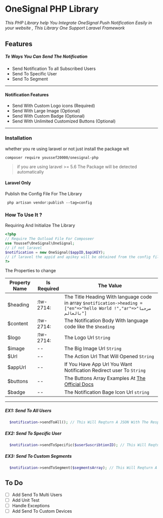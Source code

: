 # OneSignal PHP Library
###### This PHP Library help You Integrate OneSignal Push Notification Easily in your website , This Library One Support Laravel Framework

## Features 
##### Te Ways You Can Send The Notification
* Send Notification To all Subscribed Users
* Send To Specific User 
* Send To Segment 
  
    
------------

#### Notification Features
* Send With Custom Logo icons (Required)
* Send With Large Image (Optional)
* Send With Custom Badge (Optional)
* Send With Unlimited Customized Buttons (Optional)
  
    
------------

### Installation 
 whether you re using laravel or not just install the package wit
 ```
 composer require youssef20000/onesignal-php  
 ```
 > if you are using laravel >= 5.6 The Package will be detected automatically    
 
#### Laravel Only 
Publish the Config File For The Library 
```
 php artisan vendor:publish --tag=config
```
 
 ### How To Use It ? 
 
 Requiring And Initialize The Library  
 ```php
<?php 
// Require The Outload File For Composeer 
use Youssef\OneSignal\OneSignal;
// if not laravel 
$notification = new OneSignal($appID,$apiKEY);
// if laravel the appid and apikey will be obtained from the config file
?>
```
 The Properties to change 
 
 | Property Name | Is Required | The Value  |
 | ------------ | ------------ | ------------ |
 | $heading |  :tw-2714: | The Title Heading With language code in array  ` $notification->heading = ["en"=>"hello World !","ar"=>"مرحبا بالعالم"] ` |
 | $content |  :tw-2714: | The Notification Body With language code like the `$heading` |
 | $logo    |  :tw-2714: | The Logo Url `String` |
 | $image   |  --  | The Big Image Url `String` |
 | $Url     |  --  | The Action Url That Will Opened `String` |
 | $appUrl  |  --  | If You Have App Url You Want Notification Redirect user To `String` | 
 | $buttons |  --  | The Buttons Array Examples At [The Official Docs](https://documentation.onesignal.com/reference#section-action-buttons "The Official Docs") | 
 | $badge   |  --  | The Notification Bage Icon Url `string` |
 
 ------
 
 ##### EX1: Send To All Users 
 
 ```php
   $notification->sendToAll(); // This Will Reqturn A JSON With The Response From OneSginal
 ```
  
 ##### EX2: Send To Specific User 
 
 ```php
   $notification->sendToSpecific($userSuscribtionID); // This Will Reqturn A JSON With The Response From OneSginal
 ```
 
   
 ##### EX3: Send To Custom Segments  
 
 ```php
   $notification->sendToSegment($segmentsArray); // This Will Reqturn A JSON With The Response From OneSginal
 ```

 ## To Do 
 
 * [ ] Add Send To Multi Users
 * [ ] Add Unit Test
 * [ ] Handle Exceptions 
 * [ ] Add Send To  Custom Devices  
